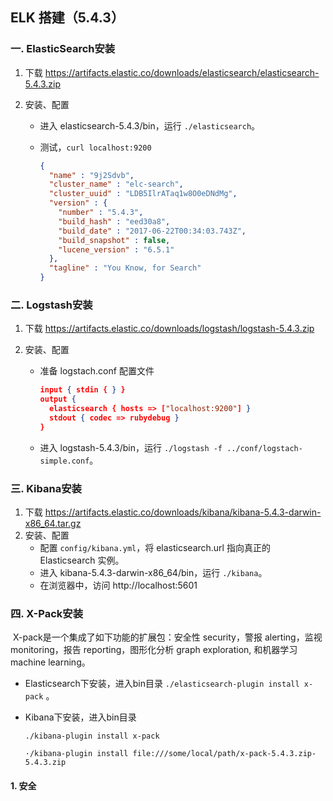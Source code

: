 ## ELK 搭建（5.4.3）

### 一. ElasticSearch安装

1. 下载 https://artifacts.elastic.co/downloads/elasticsearch/elasticsearch-5.4.3.zip

2. 安装、配置

   - 进入 elasticsearch-5.4.3/bin，运行 `./elasticsearch`。

   - 测试，`curl localhost:9200`

     ```json
     {
       "name" : "9j2Sdvb",
       "cluster_name" : "elc-search",
       "cluster_uuid" : "LDB5IlrATaq1w8O0eDNdMg",
       "version" : {
         "number" : "5.4.3",
         "build_hash" : "eed30a8",
         "build_date" : "2017-06-22T00:34:03.743Z",
         "build_snapshot" : false,
         "lucene_version" : "6.5.1"
       },
       "tagline" : "You Know, for Search"
     }
     ```

### 二. Logstash安装

1. 下载 https://artifacts.elastic.co/downloads/logstash/logstash-5.4.3.zip

2. 安装、配置

   - 准备 logstach.conf 配置文件

     ```json
     input { stdin { } }
     output {
       elasticsearch { hosts => ["localhost:9200"] }
       stdout { codec => rubydebug }
     }
     ```

   - 进入 logstash-5.4.3/bin，运行 `./logstash -f ../conf/logstach-simple.conf`。

### 三. Kibana安装

1. 下载 https://artifacts.elastic.co/downloads/kibana/kibana-5.4.3-darwin-x86_64.tar.gz
2. 安装、配置
   - 配置 `config/kibana.yml`，将 elasticsearch.url 指向真正的 Elasticsearch 实例。
   - 进入 kibana-5.4.3-darwin-x86_64/bin，运行 `./kibana`。
   - 在浏览器中，访问 http://localhost:5601

### 四. X-Pack安装

​	X-pack是一个集成了如下功能的扩展包：安全性 security，警报 alerting，监视 monitoring，报告 reporting，图形化分析 graph exploration, 和机器学习 machine learning。

- Elasticsearch下安装，进入bin目录 `./elasticsearch-plugin install x-pack` 。

- Kibana下安装，进入bin目录

   `./kibana-plugin install x-pack` 

  `·/kibana-plugin install file:///some/local/path/x-pack-5.4.3.zip-5.4.3.zip`

#### 1. 安全

